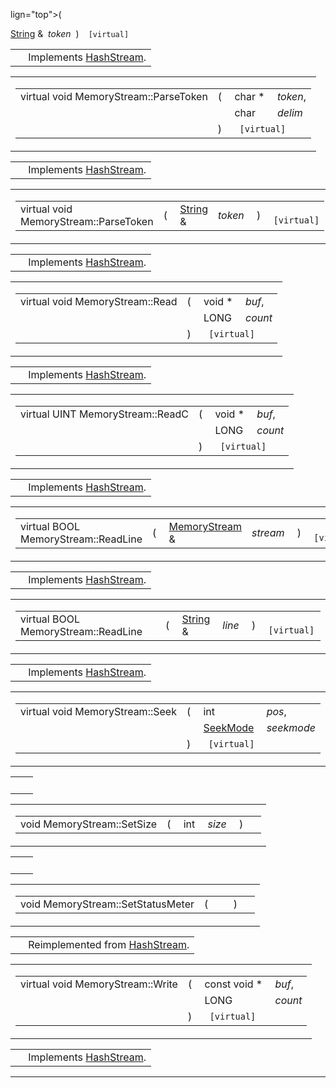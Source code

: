 lign="top">( </td>
<td class="md" data-nowrap="" data-valign="top"><a href="classString.md" class="el">String</a> &amp; </td>
<td class="mdname1" data-valign="top" data-nowrap=""><em>token</em></td>
<td class="md" data-valign="top"> ) </td>
<td class="md" data-nowrap=""><code> [virtual]</code></td>
</tr>
</tbody>
</table></td>
</tr>
</tbody>
</table>

|  |  |
|----|----|
|   | Implements <a href="classHashStream.md#813e7ded5de53be981181373dea3bdbb" class="el">HashStream</a>. |

<span id="fdad34f7c204434802464a3ca3306d2e" class="anchor"></span>

<table class="mdTable" data-cellpadding="2" data-cellspacing="0">
<colgroup>
<col style="width: 100%" />
</colgroup>
<tbody>
<tr>
<td class="mdRow"><table data-cellpadding="0" data-cellspacing="0" data-border="0">
<tbody>
<tr>
<td class="md" data-nowrap="" data-valign="top">virtual void MemoryStream::ParseToken</td>
<td class="md" data-valign="top">( </td>
<td class="md" data-nowrap="" data-valign="top">char * </td>
<td class="mdname" data-nowrap=""><em>token</em>,</td>
</tr>
<tr>
<td class="md" style="text-align: right;" data-nowrap=""></td>
<td class="md"></td>
<td class="md" data-nowrap="">char </td>
<td class="mdname" data-nowrap=""><em>delim</em></td>
</tr>
<tr>
<td class="md"></td>
<td class="md">) </td>
<td colspan="2" class="md"><code> [virtual]</code></td>
</tr>
</tbody>
</table></td>
</tr>
</tbody>
</table>

|  |  |
|----|----|
|   | Implements <a href="classHashStream.md#ceaab37d8eb02f41bf5b893ba87f58e4" class="el">HashStream</a>. |

<span id="f9f639af97521979917dfaaa5604b80d" class="anchor"></span>

<table class="mdTable" data-cellpadding="2" data-cellspacing="0">
<colgroup>
<col style="width: 100%" />
</colgroup>
<tbody>
<tr>
<td class="mdRow"><table data-cellpadding="0" data-cellspacing="0" data-border="0">
<tbody>
<tr>
<td class="md" data-nowrap="" data-valign="top">virtual void MemoryStream::ParseToken</td>
<td class="md" data-valign="top">( </td>
<td class="md" data-nowrap="" data-valign="top"><a href="classString.md" class="el">String</a> &amp; </td>
<td class="mdname1" data-valign="top" data-nowrap=""><em>token</em></td>
<td class="md" data-valign="top"> ) </td>
<td class="md" data-nowrap=""><code> [virtual]</code></td>
</tr>
</tbody>
</table></td>
</tr>
</tbody>
</table>

|  |  |
|----|----|
|   | Implements <a href="classHashStream.md#8a8a7e2468b8aed299ba5c455da0d74e" class="el">HashStream</a>. |

<span id="50b8cc23ca1673bb26d626a2c394f342" class="anchor"></span>

<table class="mdTable" data-cellpadding="2" data-cellspacing="0">
<colgroup>
<col style="width: 100%" />
</colgroup>
<tbody>
<tr>
<td class="mdRow"><table data-cellpadding="0" data-cellspacing="0" data-border="0">
<tbody>
<tr>
<td class="md" data-nowrap="" data-valign="top">virtual void MemoryStream::Read</td>
<td class="md" data-valign="top">( </td>
<td class="md" data-nowrap="" data-valign="top">void * </td>
<td class="mdname" data-nowrap=""><em>buf</em>,</td>
</tr>
<tr>
<td class="md" style="text-align: right;" data-nowrap=""></td>
<td class="md"></td>
<td class="md" data-nowrap="">LONG </td>
<td class="mdname" data-nowrap=""><em>count</em></td>
</tr>
<tr>
<td class="md"></td>
<td class="md">) </td>
<td colspan="2" class="md"><code> [virtual]</code></td>
</tr>
</tbody>
</table></td>
</tr>
</tbody>
</table>

|  |  |
|----|----|
|   | Implements <a href="classHashStream.md#540bdb848e6d3cfb15f360bfc92382f9" class="el">HashStream</a>. |

<span id="fde77f23fe7b2aff9b4bbff7886cd45b" class="anchor"></span>

<table class="mdTable" data-cellpadding="2" data-cellspacing="0">
<colgroup>
<col style="width: 100%" />
</colgroup>
<tbody>
<tr>
<td class="mdRow"><table data-cellpadding="0" data-cellspacing="0" data-border="0">
<tbody>
<tr>
<td class="md" data-nowrap="" data-valign="top">virtual UINT MemoryStream::ReadC</td>
<td class="md" data-valign="top">( </td>
<td class="md" data-nowrap="" data-valign="top">void * </td>
<td class="mdname" data-nowrap=""><em>buf</em>,</td>
</tr>
<tr>
<td class="md" style="text-align: right;" data-nowrap=""></td>
<td class="md"></td>
<td class="md" data-nowrap="">LONG </td>
<td class="mdname" data-nowrap=""><em>count</em></td>
</tr>
<tr>
<td class="md"></td>
<td class="md">) </td>
<td colspan="2" class="md"><code> [virtual]</code></td>
</tr>
</tbody>
</table></td>
</tr>
</tbody>
</table>

|  |  |
|----|----|
|   | Implements <a href="classHashStream.md#432bbd32c16ab1131aa2cdc29b73f5ad" class="el">HashStream</a>. |

<span id="a55de19009057e7dd54f3a8954878f6a" class="anchor"></span>

<table class="mdTable" data-cellpadding="2" data-cellspacing="0">
<colgroup>
<col style="width: 100%" />
</colgroup>
<tbody>
<tr>
<td class="mdRow"><table data-cellpadding="0" data-cellspacing="0" data-border="0">
<tbody>
<tr>
<td class="md" data-nowrap="" data-valign="top">virtual BOOL MemoryStream::ReadLine</td>
<td class="md" data-valign="top">( </td>
<td class="md" data-nowrap="" data-valign="top"><a href="classMemoryStream.md" class="el">MemoryStream</a> &amp; </td>
<td class="mdname1" data-valign="top" data-nowrap=""><em>stream</em></td>
<td class="md" data-valign="top"> ) </td>
<td class="md" data-nowrap=""><code> [virtual]</code></td>
</tr>
</tbody>
</table></td>
</tr>
</tbody>
</table>

|  |  |
|----|----|
|   | Implements <a href="classHashStream.md#22f953c43f82b65bd9bd781f33b79659" class="el">HashStream</a>. |

<span id="3985cde3ac5a2f0b11bfabd47c3fc3b2" class="anchor"></span>

<table class="mdTable" data-cellpadding="2" data-cellspacing="0">
<colgroup>
<col style="width: 100%" />
</colgroup>
<tbody>
<tr>
<td class="mdRow"><table data-cellpadding="0" data-cellspacing="0" data-border="0">
<tbody>
<tr>
<td class="md" data-nowrap="" data-valign="top">virtual BOOL MemoryStream::ReadLine</td>
<td class="md" data-valign="top">( </td>
<td class="md" data-nowrap="" data-valign="top"><a href="classString.md" class="el">String</a> &amp; </td>
<td class="mdname1" data-valign="top" data-nowrap=""><em>line</em></td>
<td class="md" data-valign="top"> ) </td>
<td class="md" data-nowrap=""><code> [virtual]</code></td>
</tr>
</tbody>
</table></td>
</tr>
</tbody>
</table>

|  |  |
|----|----|
|   | Implements <a href="classHashStream.md#08e6da5f6890398a21f4faba4032a6a8" class="el">HashStream</a>. |

<span id="e2861fe5083df269f60854d79c18558d" class="anchor"></span>

<table class="mdTable" data-cellpadding="2" data-cellspacing="0">
<colgroup>
<col style="width: 100%" />
</colgroup>
<tbody>
<tr>
<td class="mdRow"><table data-cellpadding="0" data-cellspacing="0" data-border="0">
<tbody>
<tr>
<td class="md" data-nowrap="" data-valign="top">virtual void MemoryStream::Seek</td>
<td class="md" data-valign="top">( </td>
<td class="md" data-nowrap="" data-valign="top">int </td>
<td class="mdname" data-nowrap=""><em>pos</em>,</td>
</tr>
<tr>
<td class="md" style="text-align: right;" data-nowrap=""></td>
<td class="md"></td>
<td class="md" data-nowrap=""><a href="classHashStream.md#a3642d2e14408dd483bffb854fd85a2c" class="el">SeekMode</a> </td>
<td class="mdname" data-nowrap=""><em>seekmode</em></td>
</tr>
<tr>
<td class="md"></td>
<td class="md">) </td>
<td colspan="2" class="md"><code> [virtual]</code></td>
</tr>
</tbody>
</table></td>
</tr>
</tbody>
</table>

|     |     |
|-----|-----|
|     |     |

<span id="b63607db495a8777691df371f2a30962" class="anchor"></span>

<table class="mdTable" data-cellpadding="2" data-cellspacing="0">
<colgroup>
<col style="width: 100%" />
</colgroup>
<tbody>
<tr>
<td class="mdRow"><table data-cellpadding="0" data-cellspacing="0" data-border="0">
<tbody>
<tr>
<td class="md" data-nowrap="" data-valign="top">void MemoryStream::SetSize</td>
<td class="md" data-valign="top">( </td>
<td class="md" data-nowrap="" data-valign="top">int </td>
<td class="mdname1" data-valign="top" data-nowrap=""><em>size</em></td>
<td class="md" data-valign="top"> ) </td>
<td class="md" data-nowrap=""></td>
</tr>
</tbody>
</table></td>
</tr>
</tbody>
</table>

|     |     |
|-----|-----|
|     |     |

<span id="915bc4ac9bfb31e446e333eda6f3f873" class="anchor"></span>

<table class="mdTable" data-cellpadding="2" data-cellspacing="0">
<colgroup>
<col style="width: 100%" />
</colgroup>
<tbody>
<tr>
<td class="mdRow"><table data-cellpadding="0" data-cellspacing="0" data-border="0">
<tbody>
<tr>
<td class="md" data-nowrap="" data-valign="top">void MemoryStream::SetStatusMeter</td>
<td class="md" data-valign="top">( </td>
<td class="mdname1" data-valign="top" data-nowrap=""></td>
<td class="md" data-valign="top"> ) </td>
<td class="md" data-nowrap=""></td>
</tr>
</tbody>
</table></td>
</tr>
</tbody>
</table>

|  |  |
|----|----|
|   | Reimplemented from <a href="classHashStream.md#915bc4ac9bfb31e446e333eda6f3f873" class="el">HashStream</a>. |

<span id="2a21ad14c1f9061e86f3488908c097f4" class="anchor"></span>

<table class="mdTable" data-cellpadding="2" data-cellspacing="0">
<colgroup>
<col style="width: 100%" />
</colgroup>
<tbody>
<tr>
<td class="mdRow"><table data-cellpadding="0" data-cellspacing="0" data-border="0">
<tbody>
<tr>
<td class="md" data-nowrap="" data-valign="top">virtual void MemoryStream::Write</td>
<td class="md" data-valign="top">( </td>
<td class="md" data-nowrap="" data-valign="top">const void * </td>
<td class="mdname" data-nowrap=""><em>buf</em>,</td>
</tr>
<tr>
<td class="md" style="text-align: right;" data-nowrap=""></td>
<td class="md"></td>
<td class="md" data-nowrap="">LONG </td>
<td class="mdname" data-nowrap=""><em>count</em></td>
</tr>
<tr>
<td class="md"></td>
<td class="md">) </td>
<td colspan="2" class="md"><code> [virtual]</code></td>
</tr>
</tbody>
</table></td>
</tr>
</tbody>
</table>

|  |  |
|----|----|
|   | Implements <a href="classHashStream.md#3de8faa0726694190a3006bf2f1a4a37" class="el">HashStream</a>. |

------------------------------------------------------------------------

